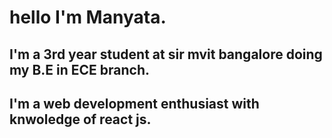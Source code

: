 # hello I'm Manyata.
## I'm a 3rd year student at sir mvit bangalore doing my B.E in ECE branch. 
## I'm a web development enthusiast with knwoledge of react js. 
<!---
Manyata39/Manyata39 is a ✨ special ✨ repository because its `README.md` (this file) appears on your GitHub profile.
You can click the Preview link to take a look at your changes.
--->
